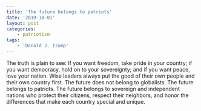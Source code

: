 ```yaml
---
title: 'The future belongs to patriots'
date: '2019-10-01'
layout: post
categories:
    - patriotism
tags:
    - 'Donald J. Trump'
---
```


The truth is plain to see: If you want freedom, take pride in your country; if you want democracy, hold on to your sovereignty; and if you want peace, love your nation. Wise leaders always put the good of their own people and their own country first. The future does not belong to globalists. The future belongs to patriots. The future belongs to sovereign and independent nations who protect their citizens, respect their neighbors, and honor the differences that make each country special and unique.